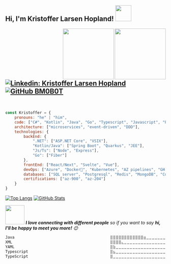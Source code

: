 <h2> Hi, I'm Kristoffer Larsen Hopland! <img src="https://media.giphy.com/media/lKQlwPamON5NS/giphy.gif" width="50"></h2>
<div id="badges">
    <img align='right' src="https://media.giphy.com/media/5eLDrEaRGHegx2FeF2/giphy.gif" width="160">
    <img  align='right' src="https://images.credly.com/images/63316b60-f62d-4e51-aacc-c23cb850089c/azure-developer-associate-600x600.png" width="160">
</div>

[![Linkedin: Kristoffer Larsen Hopland](https://img.shields.io/badge/-kristofferLarsenHopland-blue?style=flat-square&logo=Linkedin&logoColor=white&link=https://www.linkedin.com/in/kristoffer-larsen-hopland-1391a814a/)](https://www.linkedin.com/in/kristoffer-larsen-hopland-1391a814a/)
[![GitHub BM0B0T](https://img.shields.io/github/followers/khopland?label=follow&style=social)](https://github.com/khopland)
<img src="https://komarev.com/ghpvc/?username=BM0B0T&style=flat-square&color=blue" alt=""/>
----

<br>

```javascript
const Kristoffer = {
    pronouns: "he" | "him",
    code: ["C#", "Kotlin", "Java", "Go", "Typescript", "Javascript", "Python"],
    architecture: ["microservices", "event-driven", "DDD"],
    technologies: {
        backEnd: {
            ".NET": ["ASP.NET Core", "VSIX"],
            "Kotlin/Java": ["Spring Boot", "Quarkus", "JEE"],
            "Js/Ts": ["Node", "Express"],
            "Go": ["Fiber"]
        },
        frontEnd: ["React/Next", "Svelte", "Vue"],
        devOps: ["Azure", "Docker🐳", "Kubernetes", "AZ pipelines", "GH Actions"],
        databases: ["SQL server", "Postgresql", "Redis", "MongoDB", "CosmosDB"],
        certifications: ["az-900", "az-204"]
    }
}
```


<!-- [![GitHub Streak](http://github-readme-streak-stats.herokuapp.com?user=khopland&theme=dark&background=000000)](https://git.io/streak-stats)-->
[![Top Langs](https://github-readme-stats.vercel.app/api/top-langs/?username=khopland&layout=compact&theme=monokai)](https://github.com/anuraghazra/github-readme-stats)
[![GitHub Stats](https://github-readme-stats.vercel.app/api?username=khopland&show_icons=true&theme=monokai)](https://github.com/Nishant1500?tab=overview)



<img src="https://media.giphy.com/media/LnQjpWaON8nhr21vNW/giphy.gif" width="60"> <em><b>I love connecting with different people</b> so if you want to say <b>hi, I'll be happy to meet you more!</b> 😊</em><br>
<!--START_SECTION:waka-->

```txt
Java                                          ⣿⣿⣿⣿⣿⣿⣿⣿⣿⣿⣿⣿⣶⣀⣀⣀⣀⣀⣀⣀⣀⣀⣀⣀⣀   50.36 %
XML                                           ⣿⣿⣿⣿⣄⣀⣀⣀⣀⣀⣀⣀⣀⣀⣀⣀⣀⣀⣀⣀⣀⣀⣀⣀⣀   16.60 %
YAML                                          ⣿⣷⣀⣀⣀⣀⣀⣀⣀⣀⣀⣀⣀⣀⣀⣀⣀⣀⣀⣀⣀⣀⣀⣀⣀   07.50 %
Typescript                                    ⣿⣦⣀⣀⣀⣀⣀⣀⣀⣀⣀⣀⣀⣀⣀⣀⣀⣀⣀⣀⣀⣀⣀⣀⣀   06.01 %
TypeScript                                    ⣿⣀⣀⣀⣀⣀⣀⣀⣀⣀⣀⣀⣀⣀⣀⣀⣀⣀⣀⣀⣀⣀⣀⣀⣀   04.29 %
```

<!--END_SECTION:waka-->


